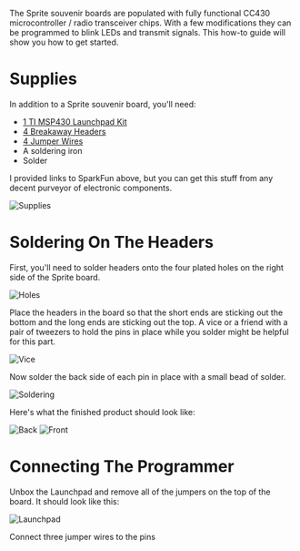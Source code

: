 The Sprite souvenir boards are populated with fully functional CC430 microcontroller / radio transceiver chips. With a few modifications they can be programmed to blink LEDs and transmit signals. This how-to guide will show you how to get started.

# Supplies
In addition to a Sprite souvenir board, you'll need:
* [1 TI MSP430 Launchpad Kit](https://www.sparkfun.com/products/10020)
* [4 Breakaway Headers](https://www.sparkfun.com/products/116)
* [4 Jumper Wires](https://www.sparkfun.com/products/9389)
* A soldering iron
* Solder

I provided links to SparkFun above, but you can get this stuff from any decent purveyor of electronic components.

![Supplies](https://dl.dropbox.com/u/19178351/GItHub%20Wiki%20Pictures/Souvenir_Supplies.jpg)

# Soldering On The Headers
First, you'll need to solder headers onto the four plated holes on the right side of the Sprite board.

![Holes](https://dl.dropbox.com/u/19178351/GItHub%20Wiki%20Pictures/Souvenir_Holes.jpg)

Place the headers in the board so that the short ends are sticking out the bottom and the long ends are sticking out the top. A vice or a friend with a pair of tweezers to hold the pins in place while you solder might be helpful for this part.

![Vice](https://dl.dropbox.com/u/19178351/GItHub%20Wiki%20Pictures/Souvenir_Vice.jpg)

Now solder the back side of each pin in place with a small bead of solder.

![Soldering](https://dl.dropbox.com/u/19178351/GItHub%20Wiki%20Pictures/Souvenir_Soldering.jpg)

Here's what the finished product should look like:

![Back](https://dl.dropbox.com/u/19178351/GItHub%20Wiki%20Pictures/Souvenir_Back.jpg)
![Front](https://dl.dropbox.com/u/19178351/GItHub%20Wiki%20Pictures/Souvenir_Front.jpg)

# Connecting The Programmer

Unbox the Launchpad and remove all of the jumpers on the top of the board. It should look like this:

![Launchpad](https://dl.dropbox.com/u/19178351/GItHub%20Wiki%20Pictures/Souvenir_Launchpad.jpg)

Connect three jumper wires to the pins 